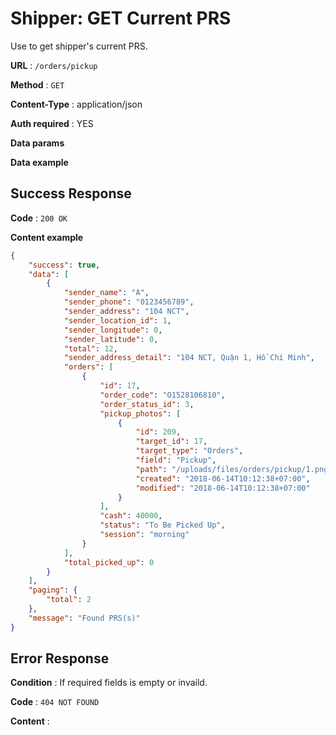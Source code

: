 # Shipper: GET Current PRS

Use to get shipper's current PRS.

**URL** : `/orders/pickup`

**Method** : `GET`

**Content-Type** : application/json

**Auth required** : YES

**Data params**

**Data example**

## Success Response

**Code** : `200 OK`

**Content example**

```json
{
    "success": true,
    "data": [
        {
            "sender_name": "A",
            "sender_phone": "0123456789",
            "sender_address": "104 NCT",
            "sender_location_id": 1,
            "sender_longitude": 0,
            "sender_latitude": 0,
            "total": 12,
            "sender_address_detail": "104 NCT, Quận 1, Hồ Chí Minh",
            "orders": [
                {
                    "id": 17,
                    "order_code": "O1528106810",
                    "order_status_id": 3,
                    "pickup_photos": [
                        {
                            "id": 209,
                            "target_id": 17,
                            "target_type": "Orders",
                            "field": "Pickup",
                            "path": "/uploads/files/orders/pickup/1.png",
                            "created": "2018-06-14T10:12:38+07:00",
                            "modified": "2018-06-14T10:12:38+07:00"
                        }
                    ],
                    "cash": 40000,
                    "status": "To Be Picked Up",
                    "session": "morning"
                }
            ],
            "total_picked_up": 0
        }
    ],
    "paging": {
        "total": 2
    },
    "message": "Found PRS(s)"
}
```

## Error Response

**Condition** : If required fields is empty or invaild.

**Code** : `404 NOT FOUND`

**Content** :

```json

```